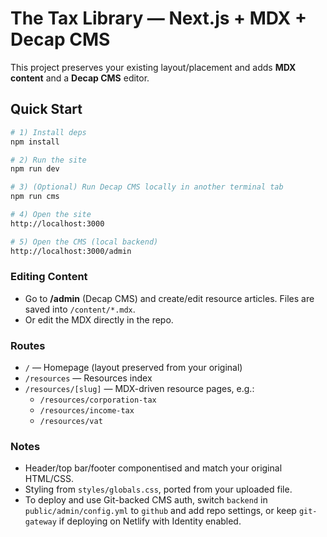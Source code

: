 # The Tax Library — Next.js + MDX + Decap CMS

This project preserves your existing layout/placement and adds **MDX content** and a **Decap CMS** editor.

## Quick Start

```bash
# 1) Install deps
npm install

# 2) Run the site
npm run dev

# 3) (Optional) Run Decap CMS locally in another terminal tab
npm run cms

# 4) Open the site
http://localhost:3000

# 5) Open the CMS (local backend)
http://localhost:3000/admin
```

### Editing Content
- Go to **/admin** (Decap CMS) and create/edit resource articles. Files are saved into `/content/*.mdx`.
- Or edit the MDX directly in the repo.

### Routes
- `/` — Homepage (layout preserved from your original)
- `/resources` — Resources index
- `/resources/[slug]` — MDX-driven resource pages, e.g.:
  - `/resources/corporation-tax`
  - `/resources/income-tax`
  - `/resources/vat`

### Notes
- Header/top bar/footer componentised and match your original HTML/CSS.
- Styling from `styles/globals.css`, ported from your uploaded file.
- To deploy and use Git-backed CMS auth, switch `backend` in `public/admin/config.yml` to `github` and add repo settings, or keep `git-gateway` if deploying on Netlify with Identity enabled.
